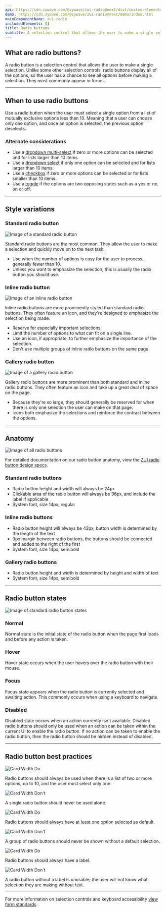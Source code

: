 ```yaml
---
api: https://cdn.zywave.com/@zywave/zui-radio@next/dist/custom-elements.json
demo: https://cdn.zywave.com/@zywave/zui-radio@next/demo/index.html
mainComponentName: zui-radio
includedElements: []
title: Radio buttons
subtitle: A selection control that allows the user to make a single selection.
---
```


## What are radio buttons?

A radio button is a selection control that allows the user to make a single selection. Unlike some other selection controls, radio buttons display all of the options, so the user has a chance to see all options before making a selection. They most commonly appear in forms.

<hr>

## When to use radio buttons

Use a radio button when the user must select a single option from a list of mutually exclusive options less than 10. Meaning that a user can choose only one option, and once an option is selected, the previous option deselects.

### Alternate considerations

- Use a [dropdown multi-select](/design-system/components/dropdown-multi-selects/) if zero or more options can be selected and for lists larger than 10 items.
- Use a [dropdown select](/design-system/components/dropdown-selects/) if only one option can be selected and for lists larger than 10 items.
- Use a [checkbox](/design-system/components/checkboxes/) if zero or more options can be selected or for lists smaller than 10 items.
- Use a [toggle](/design-system/components/toggles/) if the options are two opposing states such as a yes or no, on or off.

<hr>

## Style variations

### Standard radio button

![Image of a standard radio button](images/components/radio-buttons/Assets_02-20/standardradio_small_outline.svg)

Standard radio buttons are the most common. They allow the user to make a selection and quickly move on to the next task.

- Use when the number of options is easy for the user to process, generally fewer than 10.
- Unless you want to emphasize the selection, this is usually the radio button you should use.

<Spacer size="small" />

### Inline radio button

![Image of an inline radio button](images/components/radio-buttons/Assets_02-20/inlineradio_small_outline.svg)

Inline radio buttons are more prominently styled than standard radio buttons. They often feature an icon, and they're designed to emphasize the selection being made.

- Reserve for especially important selections.
- Limit the number of options to what can fit on a single line.
- Use an icon, if appropriate, to further emphasize the importance of the selection.
- Don't use multiple groups of inline radio buttons on the same page.

<Spacer size="small" />

### Gallery radio button

![Image of a gallery radio button](images/components/radio-buttons/Assets_02-20/galleryradio_small_outline.svg)

Gallery radio buttons are more prominent than both standard and inline radio buttons. They often feature an icon and take up a great deal of space on the page.

- Because they're so large, they should generally be reserved for when there is only one selection the user can make on that page.
- Icons both emphasize the selections and reinforce the contrast between the options.

<hr>

## Anatomy

![Image of all radio buttons](images/components/radio-buttons/Assets_02-20/radiobutton_anatomy.svg)

For detailed documentation on our radio button anatomy, view the [ZUI radio button design specs](https://xd.adobe.com/view/e2ecbbb0-c8a2-4009-6f25-de65bcda7cf1-94dd/grid).

### Standard radio buttons

- Radio button height and width will always be 24px
- Clickable area of the radio button will always be 36px, and include the label if applicable
- System font, size 14px, regular

### Inline radio buttons

- Radio button height will always be 42px, button width is determined by the length of the text
- 0px margin between radio buttons, the buttons should be connected and added to the right of the first
- System font, size 14px, semibold

### Gallery radio buttons

- Radio button height and width is determined by height and width of text
- System font, size 14px, semibold

<hr>

## Radio button states

![Image of standard radio button states](images/components/radio-buttons/Assets_02-20/radiobutton_states_standard.svg)

### Normal

Normal state is the initial state of the radio button when the page first loads and before any action is taken.

### Hover

Hover state occurs when the user hovers over the radio button with their mouse.

### Focus

Focus state appears when the radio button is currently selected and awaiting action. This commonly occurs when using a keyboard to navigate.

### Disabled

Disabled state occurs when an action currently isn't available. Disabled radio buttons should only be used when an action can be taken within the current UI to enable the radio button. If no action can be taken to enable the radio button, then the radio button should be hidden instead of disabled.

<hr>

## Radio button best practices

<Grid>

<GridCol col="span-6">

![Card Width Do](images/components/radio-buttons/Assets_02-20/radiogroup_do_outline.svg)

<Do />

Radio buttons should always be used when there is a list of two or more options, up to 10, and the user must select only one.

</GridCol>

<GridCol col="span-6">

![Card Width Don't](images/components/radio-buttons/Assets_02-20/radiogroup_dont_outline.svg)

<DoNot />

A single radio button should never be used alone.

</GridCol>

</Grid>

<Spacer size="small" />

<Grid>

<GridCol col="span-6">

![Card Width Do](images/components/radio-buttons/Assets_02-20/radioselection_do_outline.svg)

<Do />

Radio buttons should always have at least one option selected as default.

</GridCol>

<GridCol col="span-6">

![Card Width Don't](images/components/radio-buttons/Assets_02-20/radioselection_dont_outline.svg)

<DoNot />

A group of radio buttons should never be shown without a default selection.

</GridCol>

</Grid>

<Spacer size="small" />

<Grid>

<GridCol col="span-6">

![Card Width Do](images/components/radio-buttons/Assets_02-20/radiolabel_do_outline.svg)

<Do />

Radio buttons should always have a label.

</GridCol>

<GridCol col="span-6">

![Card Width Don't](images/components/radio-buttons/Assets_02-20/radiolabel_dont_outline.svg)

<DoNot />

A radio button without a label is unusable; the user will not know what selection they are making without text.

</GridCol>

</Grid>

<hr>

For more information on selection controls and keyboard accessibility [view form standards](/design-system/patterns/forms/).
